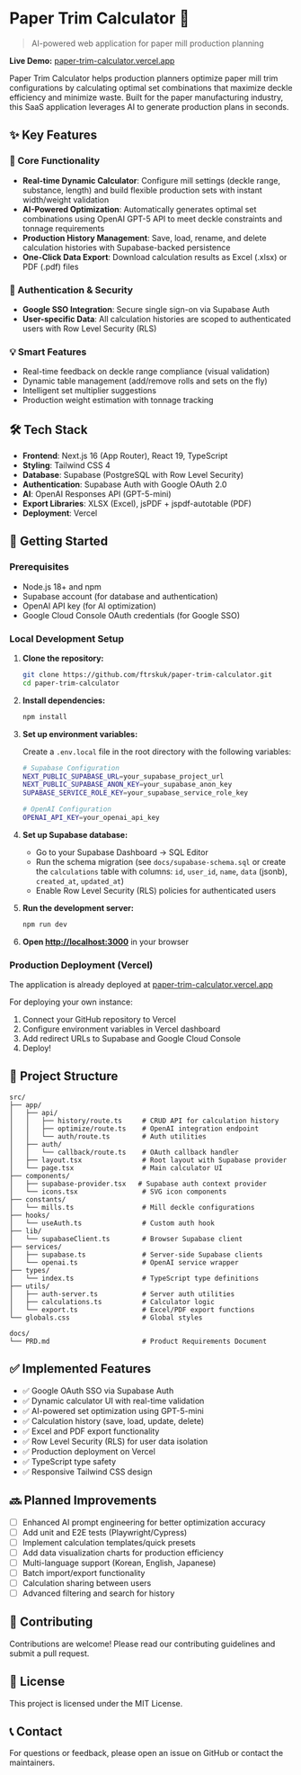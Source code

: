# Paper Trim Calculator 🌊

> AI-powered web application for paper mill production planning

**Live Demo:** [paper-trim-calculator.vercel.app](https://paper-trim-calculator.vercel.app)

Paper Trim Calculator helps production planners optimize paper mill trim configurations by calculating optimal set combinations that maximize deckle efficiency and minimize waste. Built for the paper manufacturing industry, this SaaS application leverages AI to generate production plans in seconds.

## ✨ Key Features

### 🎯 Core Functionality
- **Real-time Dynamic Calculator**: Configure mill settings (deckle range, substance, length) and build flexible production sets with instant width/weight validation
- **AI-Powered Optimization**: Automatically generates optimal set combinations using OpenAI GPT-5 API to meet deckle constraints and tonnage requirements
- **Production History Management**: Save, load, rename, and delete calculation histories with Supabase-backed persistence
- **One-Click Data Export**: Download calculation results as Excel (.xlsx) or PDF (.pdf) files

### 🔐 Authentication & Security
- **Google SSO Integration**: Secure single sign-on via Supabase Auth
- **User-specific Data**: All calculation histories are scoped to authenticated users with Row Level Security (RLS)

### 💡 Smart Features
- Real-time feedback on deckle range compliance (visual validation)
- Dynamic table management (add/remove rolls and sets on the fly)
- Intelligent set multiplier suggestions
- Production weight estimation with tonnage tracking

## 🛠️ Tech Stack

- **Frontend**: Next.js 16 (App Router), React 19, TypeScript
- **Styling**: Tailwind CSS 4
- **Database**: Supabase (PostgreSQL with Row Level Security)
- **Authentication**: Supabase Auth with Google OAuth 2.0
- **AI**: OpenAI Responses API (GPT-5-mini)
- **Export Libraries**: XLSX (Excel), jsPDF + jspdf-autotable (PDF)
- **Deployment**: Vercel

## 🚀 Getting Started

### Prerequisites

- Node.js 18+ and npm
- Supabase account (for database and authentication)
- OpenAI API key (for AI optimization)
- Google Cloud Console OAuth credentials (for Google SSO)

### Local Development Setup

1. **Clone the repository:**
   ```bash
   git clone https://github.com/ftrskuk/paper-trim-calculator.git
   cd paper-trim-calculator
   ```

2. **Install dependencies:**
   ```bash
   npm install
   ```

3. **Set up environment variables:**
   
   Create a `.env.local` file in the root directory with the following variables:
   ```bash
   # Supabase Configuration
   NEXT_PUBLIC_SUPABASE_URL=your_supabase_project_url
   NEXT_PUBLIC_SUPABASE_ANON_KEY=your_supabase_anon_key
   SUPABASE_SERVICE_ROLE_KEY=your_supabase_service_role_key
   
   # OpenAI Configuration
   OPENAI_API_KEY=your_openai_api_key
   ```

4. **Set up Supabase database:**
   
   - Go to your Supabase Dashboard → SQL Editor
   - Run the schema migration (see `docs/supabase-schema.sql` or create the `calculations` table with columns: `id`, `user_id`, `name`, `data` (jsonb), `created_at`, `updated_at`)
   - Enable Row Level Security (RLS) policies for authenticated users

5. **Run the development server:**
   ```bash
   npm run dev
   ```

6. **Open [http://localhost:3000](http://localhost:3000)** in your browser

### Production Deployment (Vercel)

The application is already deployed at [paper-trim-calculator.vercel.app](https://paper-trim-calculator.vercel.app)

For deploying your own instance:

1. Connect your GitHub repository to Vercel
2. Configure environment variables in Vercel dashboard
3. Add redirect URLs to Supabase and Google Cloud Console
4. Deploy!

## 📁 Project Structure

```
src/
├── app/
│   ├── api/
│   │   ├── history/route.ts     # CRUD API for calculation history
│   │   ├── optimize/route.ts    # OpenAI integration endpoint
│   │   └── auth/route.ts        # Auth utilities
│   ├── auth/
│   │   └── callback/route.ts    # OAuth callback handler
│   ├── layout.tsx               # Root layout with Supabase provider
│   └── page.tsx                 # Main calculator UI
├── components/
│   ├── supabase-provider.tsx   # Supabase auth context provider
│   └── icons.tsx                # SVG icon components
├── constants/
│   └── mills.ts                 # Mill deckle configurations
├── hooks/
│   └── useAuth.ts               # Custom auth hook
├── lib/
│   └── supabaseClient.ts        # Browser Supabase client
├── services/
│   ├── supabase.ts              # Server-side Supabase clients
│   └── openai.ts                # OpenAI service wrapper
├── types/
│   └── index.ts                 # TypeScript type definitions
├── utils/
│   ├── auth-server.ts           # Server auth utilities
│   ├── calculations.ts          # Calculator logic
│   └── export.ts                # Excel/PDF export functions
└── globals.css                  # Global styles

docs/
└── PRD.md                       # Product Requirements Document
```

## ✅ Implemented Features

- ✅ Google OAuth SSO via Supabase Auth
- ✅ Dynamic calculator UI with real-time validation
- ✅ AI-powered set optimization using GPT-5-mini
- ✅ Calculation history (save, load, update, delete)
- ✅ Excel and PDF export functionality
- ✅ Row Level Security (RLS) for user data isolation
- ✅ Production deployment on Vercel
- ✅ TypeScript type safety
- ✅ Responsive Tailwind CSS design

## 🔜 Planned Improvements

- [ ] Enhanced AI prompt engineering for better optimization accuracy
- [ ] Add unit and E2E tests (Playwright/Cypress)
- [ ] Implement calculation templates/quick presets
- [ ] Add data visualization charts for production efficiency
- [ ] Multi-language support (Korean, English, Japanese)
- [ ] Batch import/export functionality
- [ ] Calculation sharing between users
- [ ] Advanced filtering and search for history

## 🤝 Contributing

Contributions are welcome! Please read our contributing guidelines and submit a pull request.

## 📄 License

This project is licensed under the MIT License.

## 📞 Contact

For questions or feedback, please open an issue on GitHub or contact the maintainers.
